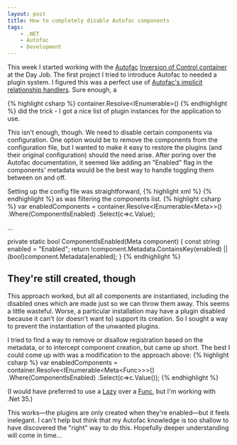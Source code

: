 ```yaml
---
layout: post
title: How to completely disable Autofac components
tags:
    - .NET
    - Autofac
    - Development
---
```

This week I started working with the <a href="http://code.google.com/p/autofac/">Autofac</a> <a href="http://www.martinfowler.com/articles/injection.html">Inversion of Control container</a> at the Day Job. The first project I tried to introduce Autofac to needed a plugin system. I figured this was a perfect use of <a href="http://nblumhardt.com/2010/01/the-relationship-zoo/">Autofac's implicit relationship handlers</a>. Sure enough, a

{% highlight csharp %}
container.Resolve<IEnumerable<IPlugin>>()
{% endhighlight %}
did the trick - I got a nice list of plugin instances for the application to use.

This isn't enough, though. We need to disable certain components via configuration. One option would be to remove the components from the configuration file, but I wanted to make it easy to restore the plugins (and their original configuration) should the need arise. After poring over the Autofac documentation, it seemed like adding an "Enabled" flag in the components' metadata would be the best way to handle toggling them between on and off. 

Setting up the config file was straightforward,
{% highlight xml %}
<autofac defaultAssembly="DisableComponents">
  <components>
    <component type="DisableComponents.Plugin1" service="DisableComponents.IPlugin">
      <metadata>
        <item name="Enabled" value="false" type="System.Boolean" />
      </metadata>
    </component>
    <component type="DisableComponents.Plugin2" service="DisableComponents.IPlugin">
      <metadata>
        <item name="Enabled" value="true" type="System.Boolean" />
      </metadata>
    </component>
  </components>
</autofac>
{% endhighlight %}
as was filtering the components list.
{% highlight csharp %}
var enabledComponents = container.Resolve<IEnumerable<Meta<IPlugin>>>()
    .Where(ComponentIsEnabled)
    .Select(c=>c.Value);

...

private static bool ComponentIsEnabled<T>(Meta<T> component)
{
    const string enabled = "Enabled";
    return !component.Metadata.ContainsKey(enabled) || (bool)component.Metadata[enabled];
}
{% endhighlight %}

<h2>They're still created, though</h2>
This approach worked, but all all components are instantiated, including the disabled ones which are made just so we can throw them away. This seems a little wasteful. Worse, a particular installation may have a plugin disabled because it can't (or doesn't want to) support its creation. So I sought a way to prevent the instantiation of the unwanted plugins.

I tried to find a way to remove or disallow registration based on the metadata, or to intercept component creation, but came up short. The best I could come up with was a modification to the approach above:
{% highlight csharp %}
var enabledComponents = container.Resolve<IEnumerable<Meta<Func<IPlugin>>>>()
    .Where(ComponentIsEnabled)
    .Select(c=>c.Value());
{% endhighlight %}

(I would have preferred to use a <a href="http://msdn.microsoft.com/en-us/library/dd642331.aspx">Lazy</a> over a <a href="http://msdn.microsoft.com/en-us/library/bb534960.aspx">Func</a>, but I'm working with .Net&nbsp;35.)

This works&mdash;the plugins are only created when they're enabled&mdash;but it feels inelegant.
I can't help but think that my Autofac knowledge is too shallow to have discovered the "right" way to do this. Hopefully deeper understanding will come in time&hellip;
